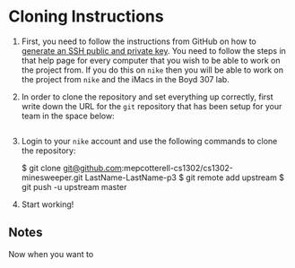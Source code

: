 # Cloning Instructions

1. First, you need to follow the instructions from GitHub on how to 
[generate an SSH public and private key](https://help.github.com/articles/generating-ssh-keys). You need to follow the steps in that help page for every computer that you 
wish to be able to work on the project from. If you do this on <code>nike</code> then
you will be able to work on the project from <code>nike</code> and the iMacs in the
Boyd 307 lab.

2. In order to clone the repository and set everything up correctly, first write
down the URL for the <code>git</code> repository that has been setup for your
team in the space below:

````markdown


````

3. Login to your <code>nike</code> account and use the following commands to clone the
repository:

    $ git clone git@github.com:mepcotterell-cs1302/cs1302-minesweeper.git LastName-LastName-p3
    $ git remote add upstream <insert private repos url here>
    $ git push -u upstream master

4. Start working!

## Notes

Now when you want to 